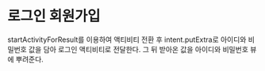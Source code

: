 # 로그인 회원가입

startActivityForResult를 이용하여 액티비티 전환 후  intent.putExtra로 아이디와 비밀번호 값을 담아 로그인 액티비티로 전달한다.
그 뒤 받아온 값을 아이디와 비밀번호 뷰에 뿌려준다.
